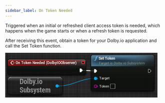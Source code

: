 ```yaml
---
sidebar_label: On Token Needed
---
```

Triggered when an initial or refreshed client access token is needed, which happens when the game starts or when a refresh token is requested.

After receiving this event, obtain a token for your Dolby.io application and call the Set Token function.

![Sample](../../../static/img/on_token_needed.PNG)